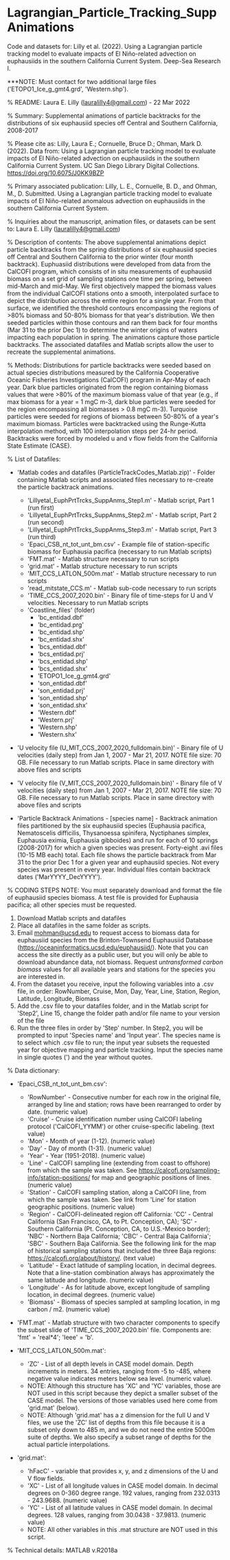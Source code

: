 # Lagrangian_Particle_Tracking_SuppAnimations
Code and datasets for: Lilly et al. (2022). Using a Lagrangian particle tracking model to evaluate impacts of El Niño-related advection on euphausiids in the southern California Current System. Deep-Sea Research I.

***NOTE: Must contact for two additional large files ('ETOPO1_Ice_g_gmt4.grd', 'Western.shp').



% README: Laura E. Lilly (lauralilly4@gmail.com) - 22 Mar 2022


% Summary: 
Supplemental animations of particle backtracks for the distributions of six euphausiid species off Central and Southern California, 2008-2017

% Please cite as:
Lilly, Laura E.; Cornuelle, Bruce D.; Ohman, Mark D. (2022). Data from: Using a Lagrangian particle tracking model to evaluate impacts of El Niño-related advection on euphausiids in the southern California Current System. UC San Diego Library Digital Collections. https://doi.org/10.6075/J0KK9BZP

% Primary associated publication:
Lilly, L. E., Cornuelle, B. D., and Ohman, M., D. Submitted. Using a Lagrangian particle tracking model to evaluate impacts of El Niño-related anomalous advection on euphausiids in the southern California Current System. 

% Inquiries about the manuscript, animation files, or datasets can be sent to: 
Laura E. Lilly (lauralilly4@gmail.com)


% Description of contents:
The above supplemental animations depict particle backtracks from the spring distributions of six euphausiid species off Central and Southern California to the prior winter (four month backtrack). Euphuasiid distributions were developed from data from the CalCOFI program, which consists of in situ measurements of euphausiid biomass on a set grid of sampling stations one time per spring, between mid-March and mid-May. We first objectively mapped the biomass values from the individual CalCOFI stations onto a smooth, interpolated surface to depict the distribution across the entire region for a single year. From that surface, we identified the threshold contours encompassing the regions of >80% biomass and 50-80% biomass for that year's distribution. We then seeded particles within those contours and ran them back for four months (Mar 31 to the prior Dec 1) to determine the winter origins of waters impacting each population in spring. The animations capture those particle backtracks. The associated datafiles and Matlab scripts allow the user to recreate the supplemental animations.


% Methods:
Distributions for particle backtracks were seeded based on actual species distributions measured by the California Cooperative Oceanic Fisheries Investigations (CalCOFI) program in Apr-May of each year. Dark blue particles originated from the region containing biomass values that were >80% of the maximum biomass value of that year (e.g., if max biomass for a year = 1 mgC m-3, dark blue particles were seeded for the region encompassing all biomasses > 0.8 mgC m-3). Turquoise particles were seeded for regions of biomass between 50-80% of a year's maximum biomass. Particles were backtracked using the Runge-Kutta interpolation method, with 100 interpolation steps per 24-hr period. Backtracks were forced by modeled u and v flow fields from the California State Estimate (CASE). 


% List of Datafiles: 

- 'Matlab codes and datafiles (ParticleTrackCodes_Matlab.zip)' - Folder containing Matlab scripts and associated files necessary to re-create the particle backtrack animations.
	- 'Lillyetal_EuphPrtTrcks_SuppAnms_Step1.m' - Matlab script, Part 1 (run first)
	- 'Lillyetal_EuphPrtTrcks_SuppAnms_Step2.m' - Matlab script, Part 2 (run second)
	- 'Lillyetal_EuphPrtTrcks_SuppAnms_Step3.m' - Matlab script, Part 3 (run third)
	- 'Epaci_CSB_nt_tot_unt_bm.csv' - Example file of station-specific biomass for Euphausia pacifica (necessary to run Matlab scripts)
	- 'FMT.mat' - Matlab structure necessary to run scripts
	- 'grid.mat' - Matlab structure necessary to run scripts
	- 'MIT_CCS_LATLON_500m.mat' - Matlab structure necessary to run scripts
	- 'read_mitstate_CCS.m' - Matlab sub-code necessary to run scripts
	- 'TIME_CCS_2007_2020.bin' - Binary file of time-steps for U and V velocities. Necessary to run Matlab scripts
	- 'Coastline_files' (folder)
		- 'bc_entidad.dbf'
		- 'bc_entidad.prg'
		- 'bc_entidad.shp'
		- 'bc_entidad.shx'
		- 'bcs_entidad.dbf'
		- 'bcs_entidad.prj'
		- 'bcs_entidad.shp'
		- 'bcs_entidad.shx'
		- 'ETOPO1_Ice_g_gmt4.grd'
		- 'son_entidad.dbf'
		- 'son_entidad.prj'
		- 'son_entidad.shp'
		- 'son_entidad.shx'
		- 'Western.dbf'
		- 'Western.prj'
		- 'Western.shp'
		- 'Western.shx'
		
- 'U velocity file (U_MIT_CCS_2007_2020_fulldomain.bin)' - Binary file of U velocities (daily step) from Jan 1, 2007 - Mar 21, 2017. NOTE file size: 70 GB. File necessary to run Matlab scripts. Place in same directory with above files and scripts

- 'V velocity file (V_MIT_CCS_2007_2020_fulldomain.bin)' - Binary file of V velocities (daily step) from Jan 1, 2007 - Mar 21, 2017. NOTE file size: 70 GB. File necessary to run Matlab scripts. Place in same directory with above files and scripts

- 'Particle Backtrack Animations - [species name] - Backtrack animation files partitioned by the six euphausiid species (Euphausia pacifica, Nematoscelis difficilis, Thysanoessa spinifera, Nyctiphanes simplex, Euphausia eximia, Euphausia gibboides) and run for each of 10 springs (2008-2017) for which a given species was present. Forty-eight .avi files (10-15 MB each) total. Each file shows the particle backtrack from Mar 31 to the prior Dec 1 for a given year and euphausiid species. Not every species was present in every year. Individual files contain backtrack dates ('MarYYYY_DecYYYY').



% CODING STEPS
NOTE: You must separately download and format the file of euphausiid species biomass. A test file is provided for Euphausia pacifica; all other species must be requested.

1. Download Matlab scripts and datafiles
2. Place all datafiles in the same folder as scripts.
3. Email mohman@ucsd.edu to request access to biomass data for euphausiid species from the Brinton-Townsend Euphausiid Database (https://oceaninformatics.ucsd.edu/euphausiid/). Note that you can access the site directly as a public user, but you will only be able to download abundance data, not biomass. Request *untransformed carbon biomass* values for all available years and stations for the species you are interested in. 
4. From the dataset you receive, input the following variables into a .csv file, in order: RowNumber, Cruise, Mon, Day, Year, Line, Station, Region, Latitude, Longitude, Biomass
5. Add the .csv file to your datafiles folder, and in the Matlab script for 'Step2', Line 15, change the folder path and/or file name to your version of the file
6. Run the three files in order by 'Step' number. In Step2, you will be prompted to input 'Species name' and 'Input year'. The species name is to select which .csv file to run; the input year subsets the requested year for objective mapping and particle tracking. Input the species name in single quotes (') and the year without quotes. 


% Data dictionary:
- 'Epaci_CSB_nt_tot_unt_bm.csv':
	- 'RowNumber' - Consecutive number for each row in the original file, arranged by line and station; rows have been rearranged to order by date. (numeric value) 
	- 'Cruise' - Cruise identification number using CalCOFI labeling protocol ('CalCOFI_YYMM') or other cruise-specific labeling. (text value)
	- 'Mon' - Month of year (1-12). (numeric value)
	- 'Day' - Day of month (1-31). (numeric value)
	- 'Year' - Year (1951-2018). (numeric value)
	- 'Line' - CalCOFI sampling line (extending from coast to offshore) from which the sample was taken. See https://calcofi.org/sampling-info/station-positions/ for map and geographic positions of lines. (numeric value)
	- 'Station' - CalCOFI sampling station, along a CalCOFI line, from which the sample was taken. See link from 'Line' for station geographic positions. (numeric value)
	- 'Region' - CalCOFI-delineated region off California: 'CC' - Central California (San Francisco, CA, to Pt. Conception, CA); 'SC' - Southern California (Pt. Conception, CA, to U.S.-Mexico border); 'NBC' - Northern Baja California; 'CBC' - Central Baja California'; 'SBC' - Southern Baja California. See the following link for the map of historical sampling stations that included the three Baja regions: https://calcofi.org/about/history/. (text value)
	- 'Latitude' - Exact latitude of sampling location, in decimal degrees. Note that a line-station combination always has approximately the same latitude and longitude. (numeric value)
	- 'Longitude' - As for latitude above, except longitude of sampling location, in decimal degrees. (numeric value)
	- 'Biomass' - Biomass of species sampled at sampling location, in mg carbon / m2. (numeric value)

- 'FMT.mat' - Matlab structure with two character components to specify the subset slide of 'TIME_CCS_2007_2020.bin' file. Components are: 'fmt' = 'real*4'; 'Ieee' = 'b'.

- 'MIT_CCS_LATLON_500m.mat':
	- 'ZC' - List of all depth levels in CASE model domain. Depth increments in meters. 34 entries, ranging from -5 to -485, where negative value indicates meters below sea level. (numeric value). 
	- NOTE: Although this structure has 'XC' and 'YC' variables, those are NOT used in this script because they depict a smaller subset of the CASE model. The versions of those variables used here come from 'grid.mat' (below). 
	- NOTE: Although 'grid.mat' has a z dimension for the full U and V files, we use the 'ZC' list of depths from this file because it is a subset only down to 485 m, and we do not need the entire 5000m suite of depths. We also specify a subset range of depths for the actual particle interpolations.
	
- 'grid.mat':
	- 'hFacC' - variable that provides x, y, and z dimensions of the U and V flow fields. 	
	- 'XC' - List of all longitude values in CASE model domain. In decimal degrees on 0-360 degree range. 192 values, ranging from 232.0313 - 243.9688. (numeric  value)
	- 'YC' - List of all latitude values in CASE model domain. In decimal degrees. 128 values, ranging from 30.0438 - 37.9813. (numeric value)
	- NOTE: All other variables in this .mat structure are NOT used in this script. 


% Technical details:
MATLAB v.R2018a
